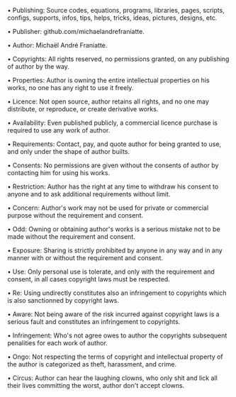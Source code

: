 ﻿  
• Publishing: Source codes, equations, programs, libraries, pages, scripts, configs, supports, infos, tips, helps, tricks, ideas, pictures, designs, etc.  
  
• Publisher: github.com/michaelandrefraniatte.  
  
• Author: Michaël André Franiatte.  
  
• Copyrights: All rights reserved, no permissions granted, on any publishing of author by the way.  
  
• Properties: Author is owning the entire intellectual properties on his works, no one has any right to use it freely.  
  
• Licence: Not open source, author retains all rights, and no one may distribute, or reproduce, or create derivative works.  
  
• Availability: Even published publicly, a commercial licence purchase is required to use any work of author.  
  
• Requirements: Contact, pay, and quote author for being granted to use, and only under the shape of author builts.  
  
• Consents: No permissions are given without the consents of author by contacting him for using his works.  
  
• Restriction: Author has the right at any time to withdraw his consent to anyone and to ask additional requirements without limit.  
  
• Concern: Author's work may not be used for private or commercial purpose without the requirement and consent.  
  
• Odd: Owning or obtaining author's works is a serious mistake not to be made without the requirement and consent.  
  
• Exposure: Sharing is strictly prohibited by anyone in any way and in any manner with or without the requirement and consent.  
  
• Use: Only personal use is tolerate, and only with the requirement and consent, in all cases copyright laws must be respected.  
  
• Re: Using undirectly constitutes also an infringement to copyrights which is also sanctionned by copyright laws.  
  
• Aware: Not being aware of the risk incurred against copyright laws is a serious fault and constitutes an infringement to copyrights.  
  
• Infringement: Who's not agree owes to author the copyrights subsequent penalities for each work of author.  
  
• Ongo: Not respecting the terms of copyright and intellectual property of the author is categorized as theft, harassment, and crime.  
  
• Circus: Author can hear the laughing clowns, who only shit and lick all their lives committing the worst, author don't accept clowns.  
  
